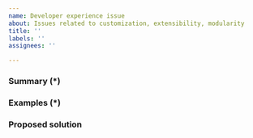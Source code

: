 ```yaml
---
name: Developer experience issue
about: Issues related to customization, extensibility, modularity
title: ''
labels: ''
assignees: ''

---
```


<!---
Fields marked with (*) are required. Please don't remove the template.
-->

### Summary (*)
<!--- Describe the issue you are experiencing. Include general information, error messages, environments, and so on. -->

### Examples (*)
<!--- Provide code examples or a patch with a test (recommended) to clearly indicate the problem. -->

### Proposed solution
<!--- Suggest your potential solutions for this issue. -->
